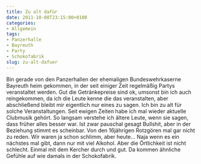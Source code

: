 ```yaml
---
title: Zu alt dafür
date: 2011-10-08T23:15:00+0100
categories:
- Allgemein
tags:
- Panzerhalle
- Bayreuth
- Party
- Schokofabrik
slug: zu-alt-dafuer
---
```

Bin gerade von den Panzerhallen der ehemaligen Bundeswehrkaserne Bayreuth heim gekommen, in der seit einiger Zeit regelmäßig Partys veranstaltet werden. Gut die Getränkepreise sind ok, umsonst bin ich auch reingekommen, da ich die Leute kenne die das veranstalten, aber abschließend bleibt mir eigentlich nur eines zu sagen. Ich bin zu alt für solche Veranstaltungen. Seit ewigen Zeiten habe ich mal wieder aktuelle Clubmusik gehört. So langsam verstehe ich ältere Leute, wenn sie sagen, dass früher alles besser war. Ist zwar pauschal gesagt Bullshit, aber in der Beziehung stimmt es scheinbar. Von den 16jährigen Rotzgören mal gar nicht zu reden. Wir waren ja schon schlimm, aber heute... Naja wenn es ein nächstes mal gibt, dann nur mit viel Alkohol. Aber die Örtlichkeit ist nicht schlecht. Einmal mit dem Kercher durch und gut. Da kommen ähnliche Gefühle auf wie damals in der Schokofabrik.